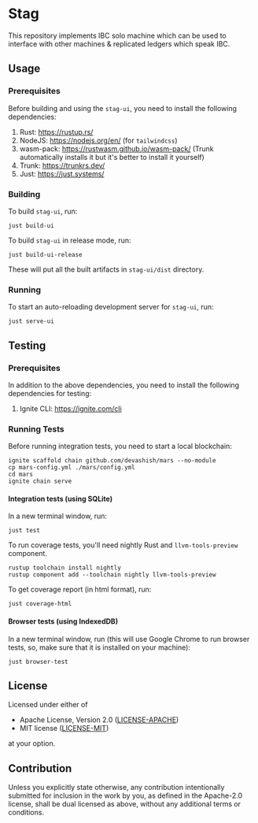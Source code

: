 # Stag

This repository implements IBC solo machine which can be used to interface with other machines & replicated ledgers
which speak IBC.

## Usage

### Prerequisites

Before building and using the `stag-ui`, you need to install the following dependencies:

1. Rust: https://rustup.rs/
1. NodeJS: https://nodejs.org/en/ (for `tailwindcss`)
1. wasm-pack: https://rustwasm.github.io/wasm-pack/ (Trunk automatically installs it but it's better to install it
   yourself)
1. Trunk: https://trunkrs.dev/
1. Just: https://just.systems/

### Building

To build `stag-ui`, run:

```shell
just build-ui
```

To build `stag-ui` in release mode, run:

```shell
just build-ui-release
```

These will put all the built artifacts in `stag-ui/dist` directory.

### Running

To start an auto-reloading development server for `stag-ui`, run:

```shell
just serve-ui
```

## Testing

### Prerequisites

In addition to the above dependencies, you need to install the following dependencies for testing:

1. Ignite CLI: https://ignite.com/cli

### Running Tests

Before running integration tests, you need to start a local blockchain:

```shell
ignite scaffold chain github.com/devashish/mars --no-module
cp mars-config.yml ./mars/config.yml
cd mars
ignite chain serve
```

#### Integration tests (using SQLite)

In a new terminal window, run:

```shell
just test
```

To run coverage tests, you'll need nightly Rust and `llvm-tools-preview` component.

```shell
rustup toolchain install nightly
rustup component add --toolchain nightly llvm-tools-preview
```

To get coverage report (in html format), run:

```shell
just coverage-html
```

#### Browser tests (using IndexedDB)

In a new terminal window, run (this will use Google Chrome to run browser tests, so, make sure that it is installed on
your machine):

```shell
just browser-test
```

## License

Licensed under either of

- Apache License, Version 2.0 ([LICENSE-APACHE](LICENSE-APACHE))
- MIT license ([LICENSE-MIT](LICENSE-MIT))

at your option.

## Contribution

Unless you explicitly state otherwise, any contribution intentionally submitted for inclusion in the work by you, as
defined in the Apache-2.0 license, shall be dual licensed as above, without any additional terms or conditions.

